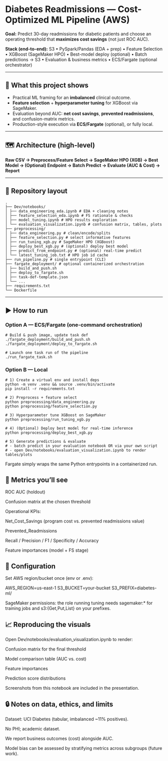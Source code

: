 # Diabetes Readmissions — Cost-Optimized ML Pipeline (AWS)

**Goal:** Predict 30-day readmissions for diabetic patients and choose an operating threshold that **maximizes cost savings** (not just ROC AUC).

**Stack (end-to-end):** S3 • PySpark/Pandas (EDA + prep) • Feature Selection • XGBoost (SageMaker HPO) • Best-model deploy (optional) • Batch predictions → S3 • Evaluation & business metrics • ECS/Fargate (optional orchestrator)

---

## 🔎 What this project shows
- Practical ML framing for an **imbalanced** clinical outcome.
- **Feature selection** + **hyperparameter tuning** for XGBoost via SageMaker.
- Evaluation beyond AUC: **net cost savings**, **prevented readmissions**, and confusion-matrix metrics.
- Production-style execution via **ECS/Fargate** (optional), or fully local.

---

## 🗺️ Architecture (high-level)

**Raw CSV → Preprocess/Feature Select → SageMaker HPO (XGB) → Best Model → (Optional) Endpoint → Batch Predict → Evaluate (AUC & Cost) → Report**


---

## 📂 Repository layout
```
.
├── Dev/notebooks/
│ ├── data_engineering_eda.ipynb # EDA + cleaning notes
│ ├── feature_selection_eda.ipynb # FS rationale & checks
│ ├── model_tuning.ipynb # HPO results exploration
│ └── evaluation_visualization.ipynb # confusion matrix, tables, plots
├── preprocessing/
│ ├── data_engineering.py # clean/encode/splits
│ ├── feature_selection.py # select informative features
│ ├── run_tuning_xgb.py # SageMaker HPO (XGBoost)
│ ├── deploy_best_xgb.py # (optional) deploy best model
│ ├── predict_from_endpoint.py # (optional) real-time predict
│ └── latest_tuning_job.txt # HPO job id cache
├── run_pipeline.py # single entrypoint (CLI)
├── fargate_deployment/ # optional containerized orchestration
│ ├── build_and_push.sh
│ ├── deploy_to_fargate.sh
│ ├── task-def-template.json
│ └── ...
├── requirements.txt
└── Dockerfile
```


---

## ▶️ How to run

### Option A — ECS/Fargate (one-command orchestration)

```
# Build & push image, update task def
./fargate_deployment/build_and_push.sh
./fargate_deployment/deploy_to_fargate.sh

# Launch one task run of the pipeline
./run_fargate_task.sh
```

### Option B — Local

```
# 1) Create a virtual env and install deps
python -m venv .venv && source .venv/bin/activate
pip install -r requirements.txt

# 2) Preprocess + feature select
python preprocessing/data_engineering.py
python preprocessing/feature_selection.py

# 3) Hyperparameter tune XGBoost on SageMaker
python preprocessing/run_tuning_xgb.py

# 4) (Optional) Deploy best model for real-time inference
python preprocessing/deploy_best_xgb.py

# 5) Generate predictions & evaluate
# - batch predict in your evaluation notebook OR via your own script
# - open Dev/notebooks/evaluation_visualization.ipynb to render tables/plots
```



Fargate simply wraps the same Python entrypoints in a containerized run.

## 🧪 Metrics you’ll see

ROC AUC (holdout)

Confusion matrix at the chosen threshold

Operational KPIs:

Net_Cost_Savings (program cost vs. prevented readmissions value)

Prevented_Readmissions

Recall / Precision / F1 / Specificity / Accuracy

Feature importances (model + FS stage)

## 🧰 Configuration

Set AWS region/bucket once (env or .env):

AWS_REGION=us-east-1
S3_BUCKET=your-bucket
S3_PREFIX=diabetes-ml/


SageMaker permissions: the role running tuning needs sagemaker:* for training jobs and s3:{Get,Put,List} on your prefixes.

## 📈 Reproducing the visuals

Open Dev/notebooks/evaluation_visualization.ipynb to render:

Confusion matrix for the final threshold

Model comparison table (AUC vs. cost)

Feature importances

Prediction score distributions

Screenshots from this notebook are included in the presentation.

## 🔒 Notes on data, ethics, and limits

Dataset: UCI Diabetes (tabular, imbalanced ~11% positives).

No PHI; academic dataset.

We report business outcomes (cost) alongside AUC.

Model bias can be assessed by stratifying metrics across subgroups (future work).

